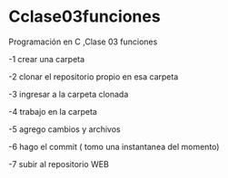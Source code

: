 # Cclase03funciones
Programación en C ,Clase 03  funciones

  -1 crear una carpeta
  
  -2 clonar el repositorio propio en esa carpeta
  
  -3 ingresar a la carpeta clonada
  
  -4 trabajo en la carpeta
  
  -5 agrego cambios y archivos 
  
  -6 hago el commit ( tomo una instantanea del momento)
  
  -7 subir al repositorio WEB

